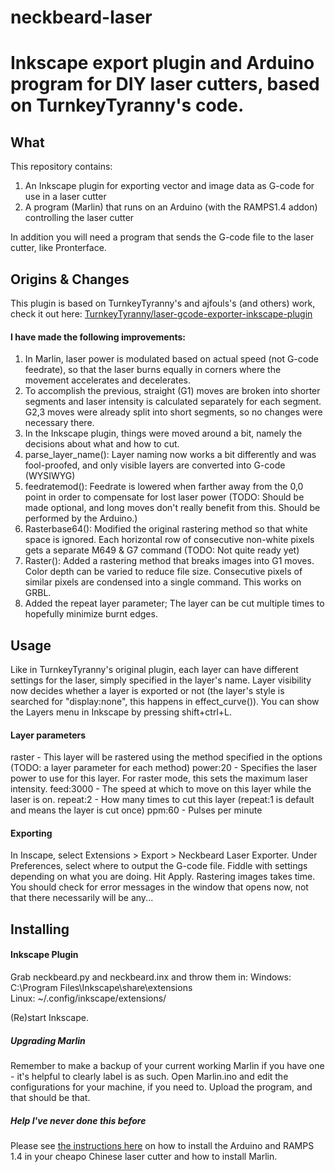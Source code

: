 # neckbeard-laser
Inkscape export plugin and Arduino program for DIY laser cutters, based on TurnkeyTyranny's code.
=====

## What
This repository contains:
1. An Inkscape plugin for exporting vector and image data as G-code for use in a laser cutter
2. A program (Marlin) that runs on an Arduino (with the RAMPS1.4 addon) controlling the laser cutter

In addition you will need a program that sends the G-code file to the laser cutter, like Pronterface.

## Origins & Changes

This plugin is based on TurnkeyTyranny's and ajfouls's (and others) work, check it out here:
[TurnkeyTyranny/laser-gcode-exporter-inkscape-plugin](https://github.com/TurnkeyTyranny/laser-gcode-exporter-inkscape-plugin)

#### I have made the following improvements:
1. In Marlin, laser power is modulated based on actual speed (not G-code feedrate), so that the laser burns equally in corners where the movement accelerates and decelerates.
2. To accomplish the previous, straight (G1) moves are broken into shorter segments and laser intensity is calculated separately for each segment. G2,3 moves were already split into short segments, so no changes were necessary there.
3. In the Inkscape plugin, things were moved around a bit, namely the decisions about what and how to cut.
4. parse_layer_name(): Layer naming now works a bit differently and was fool-proofed, and only visible layers are converted into G-code (WYSIWYG)
5. feedratemod(): Feedrate is lowered when farther away from the 0,0 point in order to compensate for lost laser power (TODO: Should be made optional, and long moves don't really benefit from this. Should be performed by the Arduino.)
6. Rasterbase64(): Modified the original rastering method so that white space is ignored. Each horizontal row of consecutive non-white pixels gets a separate M649 & G7 command (TODO: Not quite ready yet)
7. Raster(): Added a rastering method that breaks images into G1 moves. Color depth can be varied to reduce file size. Consecutive pixels of similar pixels are condensed into a single command. This works on GRBL.
8. Added the repeat layer parameter; The layer can be cut multiple times to hopefully minimize burnt edges.

## Usage
Like in TurnkeyTyranny's original plugin, each layer can have different settings for the laser, simply specified in the layer's name. Layer visibility now decides whether a layer is exported or not (the layer's style is searched for "display:none", this happens in effect_curve()). You can show the Layers menu in Inkscape by pressing shift+ctrl+L.

#### Layer parameters
raster - This layer will be rastered using the method specified in the options (TODO: a layer parameter for each method)
power:20 - Specifies the laser power to use for this layer. For raster mode, this sets the maximum laser intensity.
feed:3000 - The speed at which to move on this layer while the laser is on.
repeat:2 - How many times to cut this layer (repeat:1 is default and means the layer is cut once)
ppm:60 - Pulses per minute

#### Exporting
In Inscape, select Extensions > Export > Neckbeard Laser Exporter.
Under Preferences, select where to output the G-code file. Fiddle with settings depending on what you are doing.
Hit Apply. Rastering images takes time. You should check for error messages in the window that opens now, not that there necessarily will be any...

## Installing
#### Inkscape Plugin
Grab neckbeard.py and neckbeard.inx and throw them in:
Windows: C:\Program Files\Inkscape\share\extensions\
Linux: ~/.config/inkscape/extensions/

(Re)start Inkscape.

##### Upgrading Marlin
Remember to make a backup of your current working Marlin if you have one - it's helpful to clearly label is as such.
Open Marlin.ino and edit the configurations for your machine, if you need to.
Upload the program, and that should be that.

##### Help I've never done this before
Please see [the instructions here](https://github.com/TurnkeyTyranny/buildlog-lasercutter-marlin) on how to install the Arduino and RAMPS 1.4 in your cheapo Chinese laser cutter and how to install Marlin.





